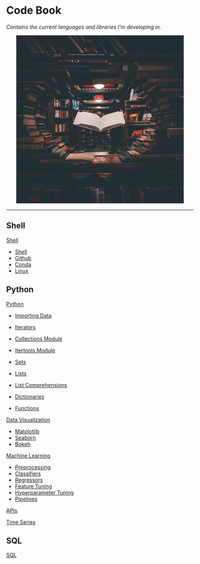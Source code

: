 # Code Book

*Contains the current languages and libraries I'm developing in.*

<p align="center">
<img src="code_book_cover.jpeg" alt="Image of Floating Book" height="450" width="450"/>
</p>

***

## Shell
[Shell](Shell/shell_snippets.md)
+ [Shell](Shell/shell_snippets.md#SHELL)
+ [Github](Shell/shell_snippets.md#GITHUB)
+ [Conda](Shell/shell_snippets.md#CONDA)
+ [Linux](Shell/shell_snippets.md#LINUX)

## Python
[Python](Python/python_snippets.md#PYTHON)
+ [Importing Data](Python/python_snippets.md#IMPORTING-DATA)
+ [Iterators](Python/python_snippets.md#ITERATORS)
+ [Collections Module](Python/python_snippets.md#COLLECTIONS-MODULE)
+ [Itertools Module](Python/python_snippets.md#ITERTOOLS-MODULE)
+ [Sets](Python/python_snippets.md#SETS)

+ [Lists](Python/python_snippets.md#LISTS)
+ [List Comprehensions](Python/python_snippets.md#LIST-COMPREHENSIONS)
+ [Dictionaries](Python/python_snippets.md#DICTIONARIES)

+ [Functions](Python/python_snippets.md#FUNCTIONS)


[Data Visualization](Python/data_visualization.md)
+ [Matplotlib](Python/data_visualization.md#MATPLOTLIB)
+ [Seaborn](Python/data_visualization.md#SEABORN)
+ [Bokeh](Python/data_visualization.md#BOKEH)

[Machine Learning](Python/machine_learning.md)
+ [Preprocessing](Python/machine_learning.md##PREPROCESSING)
+ [Classifiers](Python/machine_learning.md##CLASSIFICATION-MODELS)
+ [Regressors](Python/machine_learning.md##REGRESSION-MODELS)
+ [Feature Tuning](Python/machine_learning.md##FEATURE-TUNING)
+ [Hyperparameter Tuning](Python/machine_learning.md##HYPERPARAMETER-TUNING)
+ [Pipelines](Python/machine_learning.md##PIPELINES)

[APIs](Python/api.md)

[Time Series](Python/time_series.md)

## SQL
[SQL](SQL/sql_snippets.md)


<!-- CLEANUP FILE PATHS -->